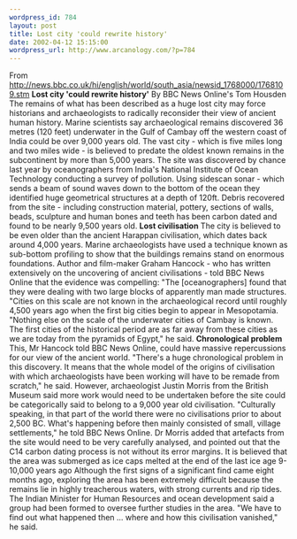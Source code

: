 ```yaml
--- 
wordpress_id: 784
layout: post
title: Lost city 'could rewrite history'
date: 2002-04-12 15:15:00
wordpress_url: http://www.arcanology.com/?p=784
---
```

From <a href="http://news.bbc.co.uk/hi/english/world/south_asia/newsid_1768000/1768109.stm">http://news.bbc.co.uk/hi/english/world/south_asia/newsid_1768000/1768109.stm</a> <strong>Lost city 'could rewrite history'</strong> By BBC News Online&apos;s Tom Housden The remains of what has been described as a huge lost city may force historians and archaeologists to radically reconsider their view of ancient human history. Marine scientists say archaeological remains discovered 36 metres (120 feet) underwater in the Gulf of Cambay off the western coast of India could be over 9,000 years old. The vast city - which is five miles long and two miles wide - is believed to predate the oldest known remains in the subcontinent by more than 5,000 years. The site was discovered by chance last year by oceanographers from India&apos;s National Institute of Ocean Technology conducting a survey of pollution. Using sidescan sonar - which sends a beam of sound waves down to the bottom of the ocean they identified huge geometrical structures at a depth of 120ft. Debris recovered from the site - including construction material, pottery, sections of walls, beads, sculpture and human bones and teeth has been carbon dated and found to be nearly 9,500 years old. <strong>Lost civilisation</strong> The city is believed to be even older than the ancient Harappan civilisation, which dates back around 4,000 years. Marine archaeologists have used a technique known as sub-bottom profiling to show that the buildings remains stand on enormous foundations. Author and film-maker Graham Hancock - who has written extensively on the uncovering of ancient civilisations - told BBC News Online that the evidence was compelling: "The [oceanographers] found that they were dealing with two large blocks of apparently man made structures. "Cities on this scale are not known in the archaeological record until roughly 4,500 years ago when the first big cities begin to appear in Mesopotamia. "Nothing else on the scale of the underwater cities of Cambay is known. The first cities of the historical period are as far away from these cities as we are today from the pyramids of Egypt," he said. <strong>Chronological problem</strong> This, Mr Hancock told BBC News Online, could have massive repercussions for our view of the ancient world. "There&apos;s a huge chronological problem in this discovery. It means that the whole model of the origins of civilisation with which archaeologists have been working will have to be remade from scratch," he said. However, archaeologist Justin Morris from the British Museum said more work would need to be undertaken before the site could be categorically said to belong to a 9,000 year old civilisation. "Culturally speaking, in that part of the world there were no civilisations prior to about 2,500 BC. What&apos;s happening before then mainly consisted of small, village settlements," he told BBC News Online. Dr Morris added that artefacts from the site would need to be very carefully analysed, and pointed out that the C14 carbon dating process is not without its error margins. It is believed that the area was submerged as ice caps melted at the end of the last ice age 9-10,000 years ago Although the first signs of a significant find came eight months ago, exploring the area has been extremely difficult because the remains lie in highly treacherous waters, with strong currents and rip tides. The Indian Minister for Human Resources and ocean development said a group had been formed to oversee further studies in the area. "We have to find out what happened then ... where and how this civilisation vanished," he said.